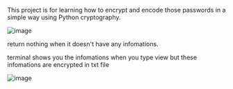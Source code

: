 This project is for learning how to encrypt and encode those passwords in a simple way using Python cryptography.

![image](https://github.com/AndyLeeJP/password-manager/assets/84348491/ae7700d0-39f7-42a0-ba21-b2d3ebf556e0)

return nothing when it doesn't have any infomations.

terminal shows you the infomations when you type view but these infomations are encrypted in txt file 

![image](https://github.com/AndyLeeJP/password-manager/assets/84348491/fc94ad4b-0a1d-4f47-9256-c8c3b5366eb9)


